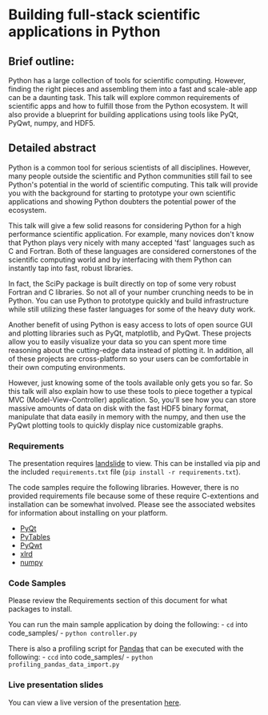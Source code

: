 # Building full-stack scientific applications in Python

## Brief outline:

Python has a large collection of tools for scientific computing.  However,
finding the right pieces and assembling them into a fast and scale-able app can
be a daunting task.  This talk will explore common requirements of scientific
apps and how to fulfill those from the Python ecosystem.  It will also provide
a blueprint for building applications using tools like PyQt, PyQwt, numpy, and
HDF5.

## Detailed abstract

Python is a common tool for serious scientists of all disciplines. However,
many people outside the scientific and Python communities still fail to see
Python's potential in the world of scientific computing.  This talk will
provide you with the background for starting to prototype your own scientific
applications and showing Python doubters the potential power of the ecosystem.

This talk will give a few solid reasons for considering Python for a high
performance scientific application.  For example, many novices don't
know that Python plays very nicely with many accepted 'fast' languages such
as C and Fortran.  Both of these languages are considered cornerstones of the
scientific computing world and by interfacing with them Python can instantly
tap into fast, robust libraries.

In fact, the SciPy package is built directly on top of some very robust Fortran
and C libraries.  So not all of your number crunching needs to be in Python.
You can use Python to prototype quickly and build infrastructure while still
utilizing these faster languages for some of the heavy duty work.

Another benefit of using Python is easy access to lots of open source GUI and
plotting libraries such as PyQt, matplotlib, and PyQwt.  These projects allow
you to easily visualize your data so you can spent more time reasoning about
the cutting-edge data instead of plotting it.  In addition, all of these
projects are cross-platform so your users can be comfortable in their own
computing environments.

However, just knowing some of the tools available only gets you so far.  So
this talk will also explain how to use these tools to piece together a typical
MVC (Model-View-Controller) application.  So, you'll see how you can store
massive amounts of data on disk with the fast HDF5 binary format, manipulate
that data easily in memory with the numpy, and then use the PyQwt plotting
tools to quickly display nice customizable graphs.

### Requirements

The presentation requires [landslide](https://github.com/adamzap/landslide)
to view.  This can be installed via pip and the included `requirements.txt`
file (`pip install -r requirements.txt`).

The code samples require the following libraries.  However, there is no
provided requirements file because some of these require C-extentions and
installation can be somewhat involved.  Please see the associated websites for
information about installing on your platform.

- [PyQt](http://www.riverbankcomputing.co.uk/software/pyqt/intro)
- [PyTables](http://pytables.github.com/)
- [PyQwt](http://pyqwt.sourceforge.net/)
- [xlrd](http://pypi.python.org/pypi/xlrd)
- [numpy](http://numpy.scipy.org/)

### Code Samples

Please review the Requirements section of this document for what packages to
install.

You can run the main sample application by doing the following:
    - `cd` into code_samples/
    - `python controller.py`

There is also a profiling script for [Pandas](http://pandas.pydata.org) that
can be executed with the following:
    - `ccd` into code_samples/
    - `python profiling_pandas_data_import.py`

### Live presentation slides

You can view a live version of the presentation
[here](http://durden.github.com/python_science_apps).
